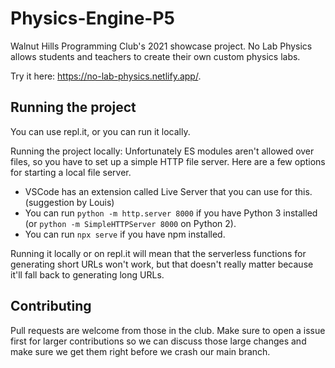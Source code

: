 # Physics-Engine-P5
Walnut Hills Programming Club's 2021 showcase project. No Lab Physics allows students and teachers to create their own custom physics labs. 

Try it here: <https://no-lab-physics.netlify.app/>.

## Running the project
You can use repl.it, or you can run it locally.

Running the project locally: Unfortunately ES modules aren't allowed over files, so you have to set up a simple HTTP file server. Here are a few options for starting a local file server.

- VSCode has an extension called Live Server that you can use for this. (suggestion by Louis)
- You can run `python -m http.server 8000` if you have Python 3 installed (or `python -m SimpleHTTPServer 8000` on Python 2).
- You can run `npx serve` if you have npm installed.

Running it locally or on repl.it will mean that the serverless functions for generating short URLs won't work, but that doesn't really matter because it'll fall back to generating long URLs.

## Contributing
Pull requests are welcome from those in the club. Make sure to open a issue first for larger contributions so we can discuss those large changes and make sure we get them right before we crash our main branch.
